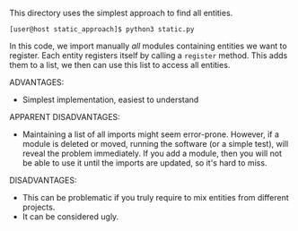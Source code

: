 This directory uses the simplest approach to find all entities.

```
[user@host static_approach]$ python3 static.py 
```

In this code, we import manually *all* modules containing entities we want to register.
Each entity registers itself by calling a `register` method.
This adds them to a list, we then can use this list to access all entities.

ADVANTAGES:

* Simplest implementation, easiest to understand

APPARENT DISADVANTAGES:

* Maintaining a list of all imports might seem error-prone.
  However, if a module is deleted or moved, running the software (or a simple test), will reveal the problem immediately.
  If you add a module, then you will not be able to use it until the imports are updated, so it's hard to miss.

DISADVANTAGES:

* This can be problematic if you truly require to mix entities from different projects.
* It can be considered ugly.

